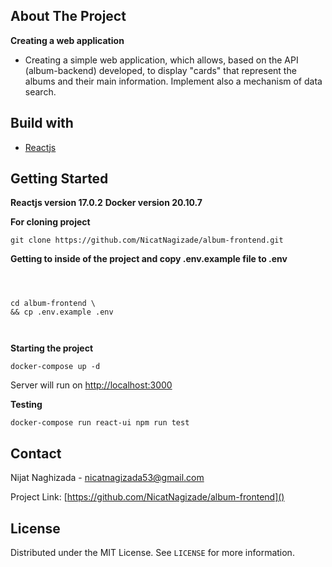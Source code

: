 
## About The Project

  

**Creating a web application**

- Creating a simple web application, which allows, based on the API (album-backend) developed, to display "cards" that represent the albums and their main information. Implement also a mechanism of data search.

## Build with

-  [Reactjs](https://reactjs.org/)

## Getting Started

 
**Reactjs version 17.0.2**
**Docker version 20.10.7**

  

  

**For cloning project**

  

```git clone https://github.com/NicatNagizade/album-frontend.git```

  

  

**Getting to inside of the project and copy .env.example file to .env**

  

```

  

cd album-frontend \
&& cp .env.example .env

  

```

  

**Starting the project**

  

```docker-compose up -d```

  

Server will run on [http://localhost:3000]()

 
**Testing**

  

```docker-compose run react-ui npm run test```

  

  

## Contact

  

Nijat Naghizada - [nicatnagizada53@gmail.com]()

  

Project Link: [https://github.com/NicatNagizade/album-frontend]()

  

  

## License

  

Distributed under the MIT License. See `LICENSE` for more information.